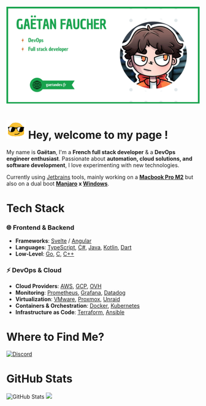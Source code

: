 [![banner](GAETANDEV.webp)](https://gaetandev.fr/en)

# ![hey](hey_sized.gif) Hey, welcome to my page !  

My name is **Gaëtan**, I'm a **French full stack developer** & a **DevOps engineer enthusiast**. Passionate about **automation, cloud solutions, and software development**, I love experimenting with new technologies.  

Currently using [Jetbrains](https://www.jetbrains.com/) tools, mainly working on a **[Macbook Pro M2](https://www.apple.com/fr/macbook-pro/)** but also on a dual boot **[Manjaro](https://manjaro.org/) x [Windows](https://www.microsoft.com/en-us/windows/)**.  

# Tech Stack  
### 🌐 Frontend & Backend  
- **Frameworks**: [Svelte](https://svelte.dev/) / [Angular](https://angular.io/)  
- **Languages**: [TypeScript](https://www.typescriptlang.org/), [C#](https://docs.microsoft.com/en-us/dotnet/csharp/), [Java](https://www.java.com/), [Kotlin](https://kotlinlang.org/), [Dart](https://dart.dev/)  
- **Low-Level**: [Go](https://golang.org/), [C](https://fr.wikipedia.org/wiki/C_(langage)), [C++](https://fr.wikipedia.org/wiki/C++)

### ⚡ DevOps & Cloud  
- **Cloud Providers**: [AWS](https://aws.amazon.com/), [GCP](https://cloud.google.com/), [OVH](https://www.ovh.com/)  
- **Monitoring**: [Prometheus](https://prometheus.io/), [Grafana](https://grafana.com/), [Datadog](https://www.datadoghq.com/)  
- **Virtualization**: [VMware](https://www.vmware.com/), [Proxmox](https://www.proxmox.com/), [Unraid](https://unraid.net/)  
- **Containers & Orchestration**: [Docker](https://www.docker.com/), [Kubernetes](https://kubernetes.io/)  
- **Infrastructure as Code**: [Terraform](https://www.terraform.io/), [Ansible](https://www.ansible.com/)

# Where to Find Me?
[![Discord](https://img.shields.io/static/v1?label=Discord&message=gaetandev&color=7289DA&logo=Discord&style=for-the-badge)]()

# GitHub Stats
![GitHub Stats](https://github-readme-stats.vercel.app/api?username=GaetanOff&show_icons=true&theme=radical)
![](https://github-readme-stats.vercel.app/api/top-langs/?username=GaetanOff&layout=compact)



